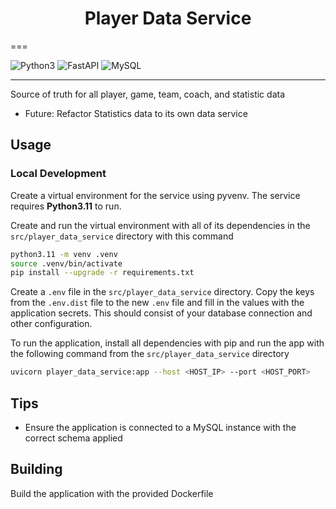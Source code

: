 <h1 class="service-title" style="text-align: center;">
Player Data Service
</h1>
===

![Python3](https://img.shields.io/badge/Python3.11-3776AB?style=flat&logo=python&logoColor=white)
![FastAPI](https://img.shields.io/badge/FastAPI-005571?logo=fastapi)
![MySQL](https://img.shields.io/badge/MySQL-4479A1.svg?&logo=mysql&logoColor=white)

----

Source of truth for all player, game, team, coach, and statistic data

- Future: Refactor Statistics data to its own data service

## Usage

### Local Development
Create a virtual environment for the service using pyvenv. The service requires **Python3.11** to run.

Create and run the virtual environment with all of its dependencies in the `src/player_data_service` directory with this command

```bash
python3.11 -m venv .venv
source .venv/bin/activate
pip install --upgrade -r requirements.txt
```

Create a `.env` file in the `src/player_data_service` directory. Copy the keys from the `.env.dist` file to the new `.env` file and fill in the values with the application secrets. This should consist of your database connection and other configuration.

To run the application, install all dependencies with pip and run the app with the following command from the `src/player_data_service` directory

```bash
uvicorn player_data_service:app --host <HOST_IP> --port <HOST_PORT>
```

## Tips
* Ensure the application is connected to a MySQL instance with the correct schema applied

## Building
Build the application with the provided Dockerfile 
